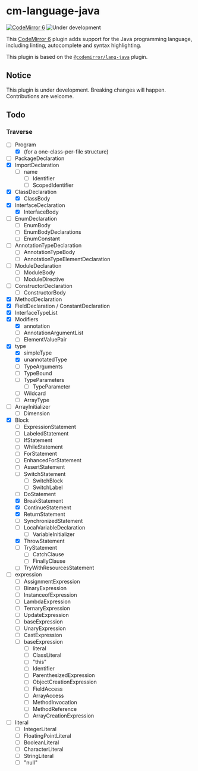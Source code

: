 # cm-language-java

[![CodeMirror 6](https://img.shields.io/badge/CodeMirror-6-informational?logo=CodeMirror)](https://codemirror.net/6/)
![Under development](https://img.shields.io/badge/Status-under%20development-important)

This [CodeMirror 6] plugin adds support for the Java programming language,
including linting, autocomplete and syntax highlighting.

This plugin is based on the [`@codemirror/lang-java`] plugin.

[CodeMirror 6]: https://codemirror.net/6/
[`@codemirror/lang-java`]: https://github.com/codemirror/lang-java/

## Notice

This plugin is under development. Breaking changes will happen. Contributions
are welcome.

## Todo

### Traverse

* [ ] Program
  * [x] (for a one-class-per-file structure)
* [ ] PackageDeclaration
* [x] ImportDeclaration
  * [ ] name
    * [ ] Identifier
    * [ ] ScopedIdentifier
* [x] ClassDeclaration
  * [x] ClassBody
* [x] InterfaceDeclaration
  * [x] InterfaceBody
* [ ] EnumDeclaration
  * [ ] EnumBody
  * [ ] EnumBodyDeclarations
  * [ ] EnumConstant
* [ ] AnnotationTypeDeclaration
  * [ ] AnnotationTypeBody
  * [ ] AnnotationTypeElementDeclaration
* [ ] ModuleDeclaration
  * [ ] ModuleBody
  * [ ] ModuleDirective
* [ ] ConstructorDeclaration
  * [ ] ConstructorBody
* [x] MethodDeclaration
* [x] FieldDeclaration / ConstantDeclaration
* [x] InterfaceTypeList
* [x] Modifiers
  * [x] annotation
  * [ ] AnnotationArgumentList
  * [ ] ElementValuePair
* [x] type
  * [x] simpleType
  * [x] unannotatedType
  * [ ] TypeArguments
  * [ ] TypeBound
  * [ ] TypeParameters
    * [ ] TypeParameter
  * [ ] Wildcard
  * [ ] ArrayType
* [ ] ArrayInitializer
  * [ ] Dimension
* [x] Block
  * [ ] ExpressionStatement
  * [ ] LabeledStatement
  * [ ] IfStatement
  * [ ] WhileStatement
  * [ ] ForStatement
  * [ ] EnhancedForStatement
  * [ ] AssertStatement
  * [ ] SwitchStatement
    * [ ] SwitchBlock
    * [ ] SwitchLabel
  * [ ] DoStatement
  * [x] BreakStatement
  * [x] ContinueStatement
  * [x] ReturnStatement
  * [ ] SynchronizedStatement
  * [ ] LocalVariableDeclaration
    * [ ] VariableInitializer
  * [x] ThrowStatement
  * [ ] TryStatement
    * [ ] CatchClause
    * [ ] FinallyClause
  * [ ] TryWithResourcesStatement
* [ ] expression
  * [ ] AssignmentExpression
  * [ ] BinaryExpression
  * [ ] InstanceofExpression
  * [ ] LambdaExpression
  * [ ] TernaryExpression
  * [ ] UpdateExpression
  * [ ] baseExpression
  * [ ] UnaryExpression
  * [ ] CastExpression
  * [ ] baseExpression
    * [ ] literal
    * [ ] ClassLiteral
    * [ ] "this"
    * [ ] Identifier
    * [ ] ParenthesizedExpression
    * [ ] ObjectCreationExpression
    * [ ] FieldAccess
    * [ ] ArrayAccess
    * [ ] MethodInvocation
    * [ ] MethodReference
    * [ ] ArrayCreationExpression
* [ ] literal
  * [ ] IntegerLiteral
  * [ ] FloatingPointLiteral
  * [ ] BooleanLiteral
  * [ ] CharacterLiteral
  * [ ] StringLiteral
  * [ ] "null"
